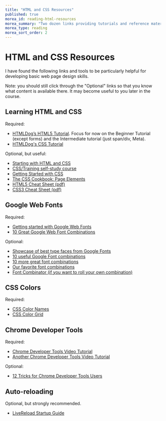 ```yaml
---
title: "HTML and CSS Resources"
published: true
morea_id: reading-html-resources
morea_summary: "Two dozen links providing tutorials and reference material for: HTML, CSS, Google Web Fonts, Chrome Developer Tools and CSS Colors."
morea_type: reading
morea_sort_order: 2
---
```


# HTML and CSS Resources

I have found the following links and tools to be particularly helpful for developing basic
web page design skills.

Note: you should still click through the "Optional" links so that you know what content is available
there. It may become useful to you later in the course. 

## Learning HTML and CSS

Required:

  * [HTMLDog’s HTML5 Tutorial](http://www.htmldog.com/guides/html/).  Focus for now on the Beginner Tutorial (except forms) and the Intermediate tutorial (just span/div, Meta).
  * [HTMLDog's CSS Tutorial](http://www.htmldog.com/guides/css/)

Optional, but useful:

  * [Starting with HTML and CSS](http://www.w3.org/Style/Examples/011/firstcss)
  * [CSS/Training self-study course](http://www.w3.org/community/webed/wiki/CSS/Training)
  * [Getting Started with CSS](https://developer.mozilla.org/en-US/docs/Web/Guide/CSS/Getting_started)
  * [The CSS Cookbook: Page Elements](http://oreilly.com/catalog/cssckbk/chapter/ch02.pdf)
  * [HTML5 Cheat Sheet (pdf)](http://media.smashingmagazine.com/wp-content/uploads/images/html5-cheat-sheet/html5-cheat-sheet.pdf)
  * [CSS3 Cheat Sheet (pdf)](http://media.smashingmagazine.com/wp-content/uploads/images/css3-cheat-sheet/css3-cheat-sheet.pdf)

## Google Web Fonts

Required:

  * [Getting started with Google Web Fonts](https://developers.google.com/fonts/docs/getting_started)
  * [10 Great Google Web Font Combinations](http://monkee-boy.com/blog/2013/05/10-great-google-webfont-combinations-for-your-next-project/)

Optional:

  * [Showcase of best type faces from Google Fonts](http://hellohappy.org/beautiful-web-type/)
  * [10 useful Google Font combinations](http://www.mrmcguire.com/10-useful-google-font-combinations-for-your-next-site/)
  * [10 more great font combinations](http://www.onextrapixel.com/2013/03/11/10-great-font-combinations-from-google-web-fonts/)
  * [Our favorite font combinations](http://www.insquaremedia.com/blog/15-web-design-stuff/50-our-favourite-google-font-combinations)
  * [Font Combinator (if you want to roll your own combination)](http://font-combinator.com/)

## CSS Colors

Required:

  * [CSS Color Names](http://www.crockford.com/wrrrld/color.html)
  * [CSS Color Grid](http://www.colors.commutercreative.com/grid/)

## Chrome Developer Tools

Required:

  * [Chrome Developer Tools Video Tutorial](http://www.youtube.com/watch?v=z1TkfcC53G0)
  * [Another Chrome Developer Tools Video Tutorial](http://www.youtube.com/watch?v=FQKvro1Wz-E)

Optional:

  * [12 Tricks for Chrome Developer Tools Users](http://www.youtube.com/watch?v=nOEw9iiopwI)

## Auto-reloading

Optional, but strongly recommended.

  * [LiveReload Startup Guide](http://feedback.livereload.com/knowledgebase/articles/67441-how-do-i-start-using-livereload-)



